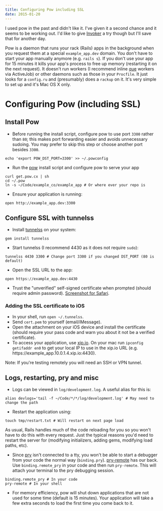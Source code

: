 ```yaml
---
title: Configuring Pow including SSL
date: 2015-01-20
---
```


I used pow in the past and didn't like it. I've given it a second chance and it seems to be working out. I'd like to give [Invoker](http://invoker.codemancers.com) a try though but I'll save that for another day.

Pow is a daemon that runs your rack (Rails) apps in the background when you request them at a special `example_app.dev` domain. You don't have to start your app manually anymore (e.g. `rails s`). If you don't use your app for 15 minutes it kills your app's process to free up memory (restarting it on the next request). It doesn't run workers (I recommend inline [que](https://github.com/chanks/que) workers via ActiveJob) or other daemons such as those in your `Procfile`. It just looks for a `config.ru` and (presumably) does a `rackup` on it. It's very simple to set up and it's Mac OS X only.

# Configuring Pow (including SSL)

## Install Pow

- Before running the install script, configure pow to use port `3300` rather than `80`; this makes port forwarding easier and avoids unnecessary sudoing. You may prefer to skip this step or choose another port besides `3300`.
```
echo 'export POW_DST_PORT=3300' >> ~/.powconfig
```

- Run the [pow](http://pow.cx) install script and configure pow to serve your app
```
curl get.pow.cx | sh
cd ~/.pow
ln -s ~/Code/example_co/example_app # Or where ever your repo is
```
- Ensure your application is running:
```
open http://example_app.dev:3300
```

## Configure SSL with tunnelss
- Install [tunnelss](https://github.com/rchampourlier/tunnelss) on your system:
```
gem install tunnelss
```
- Start tunnelss (I recommend 4430 as it does not require `sudo`):
```
tunnelss 4430 3300 # Change port 3300 if you changed DST_PORT (80 is default)
```
- Open the SSL URL to the app:
```
open https://example_app.dev:4430
```
- Trust the "unverified" self-signed certificate when prompted (should require admin password). [Screenshot for Safari](https://cloud.githubusercontent.com/assets/28198/5825515/9d33e926-a0b1-11e4-8fa2-8fb5157b2e86.png).

### Adding the SSL certificate to iOS
- In your shell, run `open ~/.tunnelss`.
- Send `cert.pem` to yourself (email/iMessage).
- Open the attachment on your iOS device and install the certificate (should require your pass code and warn you about it not be a verified certificate).
- To access your application, use [xip.io](http://xip.io). On your mac run `ipconfig getifaddr en0` to get your local IP to use in the xip.io URL (e.g. https://example\_app.10.0.1.4.xip.io:4430).

Note: If you're testing remotely you will need an SSH or VPN tunnel.

## Logs, restarting, pry and misc
- Logs can be viewed in `log/development.log`. A useful alias for this is:
```
alias devlogs='tail -f ~/Code/*/*/log/development.log' # May need to change the path
```
- Restart the application using:
```
touch tmp/restart.txt # Will restart on next page load
```
As usual, Rails handles much of the code reloading for you so you won't have to do this with every request. Just the typical reasons you'd need to restart the server for (modifying initializers, adding gems, modifying load paths, etc).
- Since [pry](http://pryrepl.org) isn't connected to a tty, you won't be able to start a debugger from your code the normal way (`binding.pry`). [pry-remote](https://github.com/Mon-Ouie/pry-remote) has our back. Use `binding.remote_pry` in your code and then run `pry-remote`. This will attach your terminal to the pry debugging session.
```
binding.remote_pry # In your code
pry-remote # In your shell
```
- For memory efficiency, pow will shut down applications that are not used for some time (default is 15 minutes). Your application will take a few extra seconds to load the first time you come back to it.

